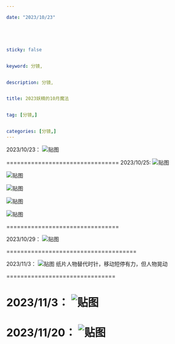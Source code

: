 ```yaml
---

date: "2023/10/23"





sticky: false


keyword: 分镜,


description: 分镜,


title: 2023妖精的10月魔法


tag: [分镜,]


categories: [分镜,]
---
```


2023/10/23：
![贴图](/参考图/4ZC6GSNTRO3SQ.png)

================================
2023/10/25:
![贴图](/参考图/QQ图片20231024210423.png)

![贴图](/参考图/QQ图片20231024210409.png)

![贴图](/参考图/QQ图片20231024210757.png)

![贴图](/参考图/QQ图片20231024211036.png)

![贴图](/参考图/QQ图片20231024211303.png)

================================

2023/10/29：
![贴图](/参考图/QQ图片20231029185806.png)

=====================================

2023/11/3：
![贴图](/参考图/QQ图片20231103191434.png)
纸片人物替代时针，移动短停有力，但人物晃动

===============================

2023/11/3：
![贴图](/参考图/QQ图片20231109123055.png)
===============================
2023/11/20：
![贴图](/参考图/QQ图片20231120175813.png)
===============================